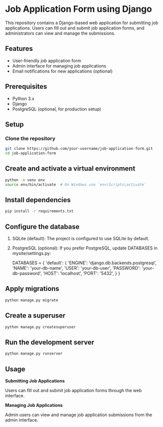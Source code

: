 # Job Application Form using Django

This repository contains a Django-based web application for submitting job applications. Users can fill out and submit job application forms, and administrators can view and manage the submissions.

## Features

- User-friendly job application form
- Admin interface for managing job applications
- Email notifications for new applications (optional)

## Prerequisites

- Python 3.x
- Django
- PostgreSQL (optional, for production setup)

## Setup

### Clone the repository

```sh
git clone https://github.com/your-username/job-application-form.git
cd job-application-form
```
## Create and activate a virtual environment
```sh
python -m venv env
source env/bin/activate  # On Windows use `env\Scripts\activate`
```

## Install dependencies
```sh
pip install -r requirements.txt
```

## Configure the database
1. SQLite (default): The project is configured to use SQLite by default.

2. PostgreSQL (optional): If you prefer PostgreSQL, update DATABASES in mysite/settings.py:

    DATABASES = {
        'default': {
            'ENGINE': 'django.db.backends.postgresql',
            'NAME': 'your-db-name',
            'USER': 'your-db-user',
            'PASSWORD': 'your-db-password',
            'HOST': 'localhost',
            'PORT': '5432',
        }
    }
## Apply migrations
```sh
python manage.py migrate
```

## Create a superuser
```sh
python manage.py createsuperuser
```

## Run the development server
```sh
python manage.py runserver
```

## Usage
**Submitting Job Applications**

Users can fill out and submit job application forms through the web interface.

**Managing Job Applications**

Admin users can view and manage job application submissions from the admin interface.
